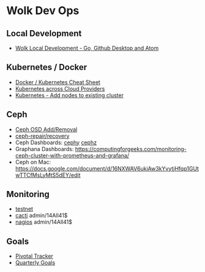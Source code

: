 # Wolk Dev Ops

## Local Development 
* [Wolk Local Development - Go, Github Desktop and Atom](https://docs.google.com/document/d/1LRcjYV_Qu0-c5g3p_ka1WqhYY48-bRjss2RgP5GSoZc/edit)

## Kubernetes / Docker
 
* [Docker / Kubernetes Cheat Sheet](https://docs.google.com/document/d/1ZsQ3_WgvIHf92e2sPcVXuEfseoQ3mZISdmKQ2xiF9jU/edit)
* [Kubernetes across Cloud Providers](https://docs.google.com/document/d/14lwSSygwcL5NJecyTUbLq1YjnyxxfrStxO4UBQPFuB8/edit)
* [Kubernetes - Add nodes to existing cluster](https://docs.google.com/document/d/1ZGTdU_imxuOoahUHP8IGwILl7S263EJn9v5ywWQ-sro/edit?usp=sharing)

## Ceph
* [Ceph OSD Add/Removal](ttps://docs.google.com/document/d/1u-WQXbYQnDVJpHluBRAUeyzEDOAe_WQJ3H3XYpPwr_M/edit)
* [ceph-repair/recovery](https://docs.google.com/document/d/1XB2nTf8bXn8o8adbk8wBUacByvbor5Ppnm2l7QjgpSE/edit)
* Ceph Dashboards: [cephy](http://cephy2.wolk.com:7000/) [cephz](http://dash.wolk.com:7000/health)
* Graphana Dashboards: https://computingforgeeks.com/monitoring-ceph-cluster-with-prometheus-and-grafana/ 
* Ceph on Mac: https://docs.google.com/document/d/16NXWAV6ukiAw3kYvytjHfqp1GUtwTTCfMsLyMtS5dEY/edit


## Monitoring

* [testnet](https://testnet.wolk.com)
* [cacti](https://cacti.wolk.com/) admin/14All41$
* [nagios](https://nagios.wolk.com/nagios/)  admin/14All41$

## Goals

* [Pivotal Tracker](https://www.pivotaltracker.com/n/projects/2144381)
* [Quarterly Goals](https://docs.google.com/document/d/1fllGqnDC1HS5N85amvGkW7HXTtvncRQvW3B7ixkJqiU/edit)
